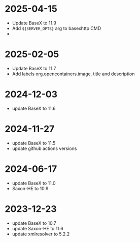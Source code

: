 # 2025-04-15
* Update BaseX to 11.9
* Add `${SERVER_OPTS}` arg to basexhttp CMD
* 
# 2025-02-05
* Update BaseX to 11.7
* Add labels org.opencontainers.image. title and description 
# 2024-12-03
* update BaseX to 11.6
# 2024-11-27
* update BaseX to 11.5
* update github actions versions
# 2024-06-17
* update BaseX to 11.0
* Saxon-HE to 10.9

# 2023-12-23
* update BaseX to 10.7
* update Saxon-HE to 11.6
* update xmlresolver to 5.2.2

